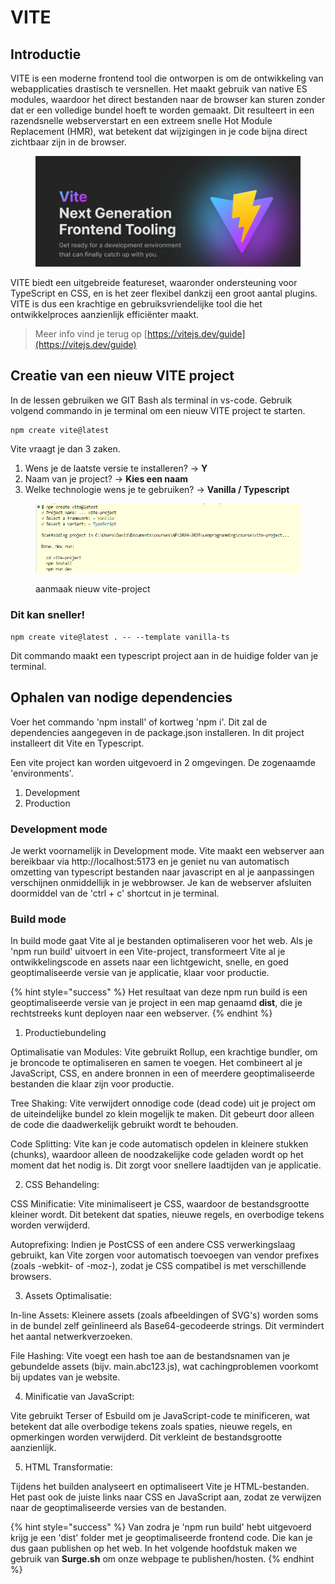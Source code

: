# VITE

## Introductie

VITE is een moderne frontend tool die ontworpen is om de ontwikkeling van webapplicaties drastisch te versnellen. Het maakt gebruik van native ES modules, waardoor het direct bestanden naar de browser kan sturen zonder dat er een volledige bundel hoeft te worden gemaakt. Dit resulteert in een razendsnelle webserverstart en een extreem snelle Hot Module Replacement (HMR), wat betekent dat wijzigingen in je code bijna direct zichtbaar zijn in de browser.&#x20;

<figure><img src="../../.gitbook/assets/image (1) (1) (1).png" alt=""><figcaption></figcaption></figure>

VITE biedt een uitgebreide featureset, waaronder ondersteuning voor TypeScript en CSS, en is het zeer flexibel dankzij een groot aantal plugins. VITE is dus een krachtige en gebruiksvriendelijke tool die het ontwikkelproces aanzienlijk efficiënter maakt.

> Meer info vind je terug op [https://vitejs.dev/guide](https://vitejs.dev/guide)

## Creatie van een nieuw VITE project

In de lessen gebruiken we GIT Bash als terminal in vs-code. Gebruik volgend commando in je terminal om een nieuw VITE project te starten.

```
npm create vite@latest
```

Vite vraagt je dan 3 zaken.

1. Wens je de laatste versie te installeren?  -> **Y**
2. Naam van je project? -> **Kies een naam**
3. Welke technologie wens je te gebruiken? -> **Vanilla / Typescript**

<figure><img src="../../.gitbook/assets/image (11).png" alt=""><figcaption><p>aanmaak nieuw vite-project</p></figcaption></figure>

### **Dit kan sneller!**

```
npm create vite@latest . -- --template vanilla-ts
```

Dit commando maakt een typescript project aan in de huidige folder van je terminal.

## Ophalen van nodige dependencies

Voer het commando 'npm install' of kortweg 'npm i'. Dit zal de dependencies aangegeven in de package.json installeren. In dit project installeert dit Vite en Typescript.

Een vite project kan worden uitgevoerd in 2 omgevingen. De zogenaamde 'environments'.

1. Development
2. Production

### Development mode

Je werkt voornamelijk in Development mode. Vite maakt een webserver aan bereikbaar via http://localhost:5173 en je geniet nu van automatisch omzetting van typescript bestanden naar javascript en al je aanpassingen verschijnen onmiddellijk in je webbrowser. Je kan de webserver afsluiten doormiddel van de 'ctrl + c' shortcut in je terminal.

### Build mode

In build mode gaat Vite al je bestanden optimaliseren voor het web. Als je 'npm run build' uitvoert in een Vite-project, transformeert Vite al je ontwikkelingscode en assets naar een lichtgewicht, snelle, en goed geoptimaliseerde versie van je applicatie, klaar voor productie.

{% hint style="success" %}
Het resultaat van deze npm run build is een geoptimaliseerde versie van je project in een map genaamd **dist**, die je rechtstreeks kunt deployen naar een webserver.
{% endhint %}

1. Productiebundeling

Optimalisatie van Modules: Vite gebruikt Rollup, een krachtige bundler, om je broncode te optimaliseren en samen te voegen. Het combineert al je JavaScript, CSS, en andere bronnen in een of meerdere geoptimaliseerde bestanden die klaar zijn voor productie.&#x20;

Tree Shaking: Vite verwijdert onnodige code (dead code) uit je project om de uiteindelijke bundel zo klein mogelijk te maken. Dit gebeurt door alleen de code die daadwerkelijk gebruikt wordt te behouden.&#x20;

Code Splitting: Vite kan je code automatisch opdelen in kleinere stukken (chunks), waardoor alleen de noodzakelijke code geladen wordt op het moment dat het nodig is. Dit zorgt voor snellere laadtijden van je applicatie.

2. CSS Behandeling:

CSS Minificatie: Vite minimaliseert je CSS, waardoor de bestandsgrootte kleiner wordt. Dit betekent dat spaties, nieuwe regels, en overbodige tekens worden verwijderd.&#x20;

Autoprefixing: Indien je PostCSS of een andere CSS verwerkingslaag gebruikt, kan Vite zorgen voor automatisch toevoegen van vendor prefixes (zoals -webkit- of -moz-), zodat je CSS compatibel is met verschillende browsers.

3. Assets Optimalisatie:

In-line Assets: Kleinere assets (zoals afbeeldingen of SVG's) worden soms in de bundel zelf geïnlineerd als Base64-gecodeerde strings. Dit vermindert het aantal netwerkverzoeken.&#x20;

File Hashing: Vite voegt een hash toe aan de bestandsnamen van je gebundelde assets (bijv. main.abc123.js), wat cachingproblemen voorkomt bij updates van je website.

4. Minificatie van JavaScript:

Vite gebruikt Terser of Esbuild om je JavaScript-code te minificeren, wat betekent dat alle overbodige tekens zoals spaties, nieuwe regels, en opmerkingen worden verwijderd. Dit verkleint de bestandsgrootte aanzienlijk.

5. HTML Transformatie:

Tijdens het builden analyseert en optimaliseert Vite je HTML-bestanden. Het past ook de juiste links naar CSS en JavaScript aan, zodat ze verwijzen naar de geoptimaliseerde versies van de bestanden.

{% hint style="success" %}
Van zodra je 'npm run build' hebt uitgevoerd krijg je een 'dist' folder met je geoptimaliseerde frontend code. Die kan je dus gaan publishen op het web. In het volgende hoofdstuk maken we gebruik van **Surge.sh** om onze webpage te publishen/hosten.
{% endhint %}

